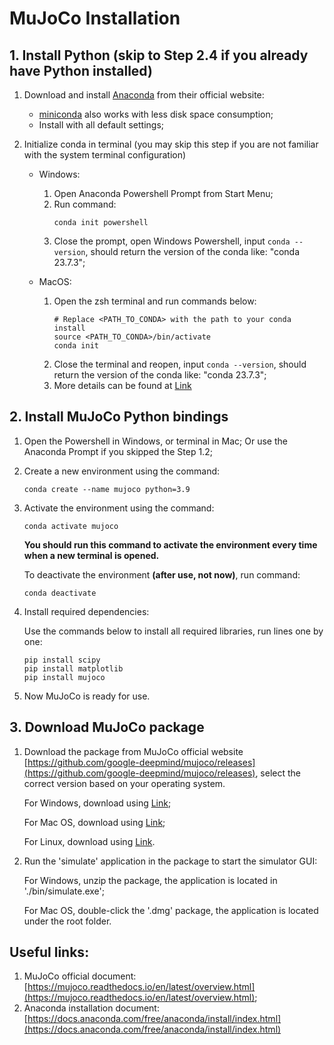 # MuJoCo Installation

## 1. Install Python (skip to Step 2.4 if you already have Python installed)
1. Download and install [Anaconda](https://www.anaconda.com/download) from their official website: 

   * [miniconda](https://docs.conda.io/projects/miniconda/en/latest/) also works with less disk space consumption;
   * Install with all default settings;
2. Initialize conda in terminal (you may skip this step if you are not familiar with the system terminal configuration)
   
   * Windows: 
  
     1. Open Anaconda Powershell Prompt from Start Menu;
     2. Run command:
		```
		conda init powershell
		```
     3. Close the prompt, open Windows Powershell, input `conda --version`, should return the version of the conda like: "conda 23.7.3";
   * MacOS:
  
     1. Open the zsh terminal and run commands below:
		```
		# Replace <PATH_TO_CONDA> with the path to your conda install
		source <PATH_TO_CONDA>/bin/activate
		conda init
		```
     2. Close the terminal and reopen, input `conda --version`, should return the version of the conda like: "conda 23.7.3";
     3. More details can be found at [Link](https://docs.anaconda.com/free/anaconda/install/mac-os/#:~:text=If%20you%20are%20on%20macOS,!%E2%80%9D)

<div class="page"/>

## 2. Install MuJoCo Python bindings
1. Open the Powershell in Windows, or terminal in Mac; Or use the Anaconda Prompt if you skipped the Step 1.2;
2. Create a new environment using the command:
	```
	conda create --name mujoco python=3.9
	```
3. Activate the environment using the command:
	```
	conda activate mujoco
	```
	**You should run this command to activate the environment every time when a new terminal is opened.**

	To deactivate the environment **(after use, not now)**, run command:
	```
	conda deactivate
	```

4. Install required dependencies:

	Use the commands below to install all required libraries, run lines one by one:
	```
	pip install scipy
	pip install matplotlib
	pip install mujoco
	```
5. Now MuJoCo is ready for use.

## 3. Download MuJoCo package
1. Download the package from MuJoCo official website [https://github.com/google-deepmind/mujoco/releases](https://github.com/google-deepmind/mujoco/releases), select the correct version based on your operating system.

   For Windows, download using [Link](https://github.com/google-deepmind/mujoco/releases/download/2.3.7/mujoco-2.3.7-windows-x86_64.zip);
   
   For Mac OS, download using [Link](https://github.com/google-deepmind/mujoco/releases/download/2.3.7/mujoco-2.3.7-macos-universal2.dmg);
   
   For Linux, download using [Link](https://github.com/google-deepmind/mujoco/releases/download/2.3.7/mujoco-2.3.7-linux-aarch64.tar.gz).

2. Run the 'simulate' application in the package to start the simulator GUI:
   
   For Windows, unzip the package, the application is located in './bin/simulate.exe';

   For Mac OS, double-click the '.dmg' package, the application is located under the root folder.

## Useful links:
1. MuJoCo official document: [https://mujoco.readthedocs.io/en/latest/overview.html](https://mujoco.readthedocs.io/en/latest/overview.html);
2. Anaconda installation document: [https://docs.anaconda.com/free/anaconda/install/index.html](https://docs.anaconda.com/free/anaconda/install/index.html)
